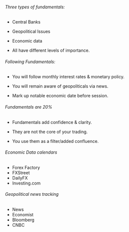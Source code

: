 
###### Three types of fundamentals:

- Central Banks
- Geopolitical Issues
- Economic data

- All have different levels of importance.

###### Following Fundamentals:

- You will follow monthly interest rates & monetary policy.

- You will remain aware of geopoliticals via news.

- Mark up notable economic date before session.


###### Fundamentals are 20%

- Fundamentals add confidence & clarity.

- They are not the core of your trading.

- You use them as a filter/added confluence.

###### Economic Data calendars

- Forex Factory
- FXStreet
- DailyFX
- Investing.com


###### Geopolitical news tracking

- News
- Economist
- Bloomberg
- CNBC